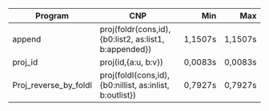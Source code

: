 Program | CNP | Min | Max
--- | --- | ---: | ---:
append | proj(foldr(cons,id),{b0:list2, as:list1, b:appended}) | 1,1507s | 1,1507s
proj_id | proj(id,{a:u, b:v}) | 0,0083s | 0,0083s
Proj_reverse_by_foldl | proj(foldl(cons,id),{b0:nillist, as:inlist, b:outlist}) | 0,7927s | 0,7927s
